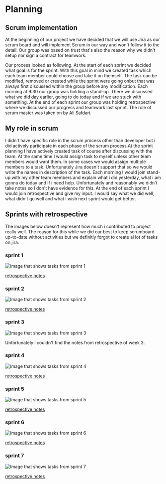 # Planning
## Scrum implementation
At the beginning of our project we have decided that we will use Jira as our scrum board and will implement Scrum in our way and won't follow it to the detail.
Our group was based on trust that's also the reason why we didn't setup nor sign a contract for teamwork. 

Our process looked as following. At the start of each sprint we decided what goal is for the sprint. With this goal in mind we created task which each team member could choose and take it on themself.
The task can be modified, removed or created while the sprint were going onbut that was always first discussed within the group before any modification.
Each morning at 9:30 our group was holding a stand-up. There we discussed what we did day earlier, going to do today and if we are stuck with something.
At the end of each sprint our group was holding retrospective where we discussed our progress and teamwork last sprint. The role of scrum master was taken on by Ali Safdari. 

## My role in scrum
I didn't have specific role in the scrum process other than developer but i did actively participate in each phase of 
the scrum process.At the sprint planning I have actively created task of course after discussing with the team. At the 
same time I would assign task to myself unless other team members would want them. In some cases we would assign 
multiple members to a task. Unfortunately Jira doesn't support that so we would write the names in description of the task.
Each morning I would join stand-up with my other team members and explain what i did yesterday, what i am gonna do today and if i need help.
Unfortunately and reasonably we didn't take notes so I don't have evidence for this. At the end of each sprint I would 
join retrospective and give my input. I would say what we did well, what didn't go well and what i wish next sprint would get better.

## Sprints with retrospective 

The images below doesn't represent how much i contributed to project really well. The reason for this while we did our 
best to keep scrumboard up-to-date without activities but we definitly forgot to create al lot of tasks on jira. 

### sprint 1
![Image that shows tasks from sprint 1](../../evidence/scrum_documents/sprint_screenshot/sprint_1.PNG)

[retrospective notes](../../evidence/scrum_documents/retrospective_notes/retrospective_sprint_1.pdf)
### sprint 2
![Image that shows tasks from sprint 2](../../evidence/scrum_documents/sprint_screenshot/sprint_2.PNG)

[retrospective notes](../../evidence/scrum_documents/retrospective_notes/retrospective_sprint_2.pdf)
### sprint 3
![Image that shows tasks from sprint 3](../../evidence/scrum_documents/sprint_screenshot/sprint_3.PNG)

Unfortunately i couldn't find the notes from retrospective of week 3.
### sprint 4
![Image that shows tasks from sprint 4](../../evidence/scrum_documents/sprint_screenshot/sprint_4.PNG)

[retrospective notes](../../evidence/scrum_documents/retrospective_notes/retrospective_sprint_4.pdf)
### sprint 5
![Image that shows tasks from sprint 5](../../evidence/scrum_documents/sprint_screenshot/sprint_5.PNG)

[retrospective notes](../../evidence/scrum_documents/retrospective_notes/retrospective_sprint_5.pdf)
### sprint 6
![Image that shows tasks from sprint 6](../../evidence/scrum_documents/sprint_screenshot/sprint_6.PNG)

[retrospective notes](../../evidence/scrum_documents/retrospective_notes/retrospective_sprint_6.pdf)

### sprint 7
![Image that shows tasks from sprint 7](../../evidence/scrum_documents/sprint_screenshot/sprint_7.PNG)

[retrospective notes](../../evidence/scrum_documents/retrospective_notes/retrospective_sprint_7.pdf)


